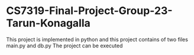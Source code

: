# CS7319-Final-Project-Group-23-Tarun-Konagalla
This project is implemented in python and this project contains of two files main.py and db.py
The project can be executed 
